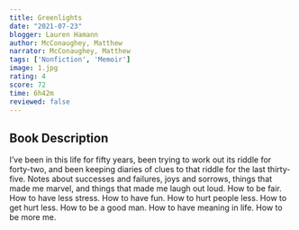 ```yaml
---
title: Greenlights
date: "2021-07-23"
blogger: Lauren Hamann
author: McConaughey, Matthew
narrator: McConaughey, Matthew
tags: ['Nonfiction', 'Memoir']
image: 1.jpg
rating: 4
score: 72
time: 6h42m
reviewed: false
---
```




## Book Description

I’ve been in this life for fifty years, been trying to work out its riddle for forty-two, and been keeping diaries of clues to that riddle for the last thirty-five. Notes about successes and failures, joys and sorrows, things that made me marvel, and things that made me laugh out loud. How to be fair. How to have less stress. How to have fun. How to hurt people less. How to get hurt less. How to be a good man. How to have meaning in life. How to be more me.